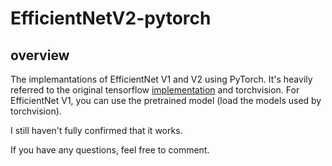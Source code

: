 # EfficientNetV2-pytorch

## overview

The implemantations of EfficientNet V1 and V2 using PyTorch.
It's heavily referred to the original tensorflow [implementation](https://github.com/google/automl/blob/master/efficientnetv2) and torchvision.
For EfficientNet V1, you can use the pretrained model (load the models used by torchvision).


I still haven't fully confirmed that it works.


If you have any questions, feel free to comment.


